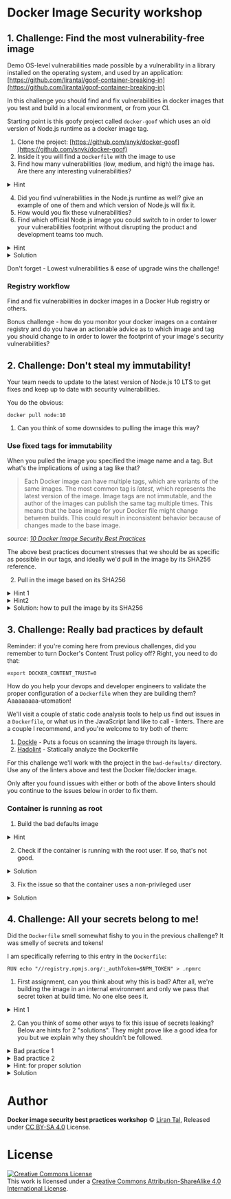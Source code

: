 # Docker Image Security workshop

## 1. Challenge: Find the most vulnerability-free image

Demo OS-level vulnerabilities made possible by a vulnerability in a library installed on the operating system, and used by an application: [https://github.com/lirantal/goof-container-breaking-in](https://github.com/lirantal/goof-container-breaking-in)

In this challenge you should find and fix vulnerabilities in docker images that you test and build in a local environment, or from your CI.

Starting point is this goofy project called `docker-goof` which uses an old version of Node.js runtime as a docker image tag.

1. Clone the project: [https://github.com/snyk/docker-goof](https://github.com/snyk/docker-goof)
2. Inside it you will find a `Dockerfile` with the image to use
3. Find how many vulnerabilities (low, medium, and high) the image has. Are there any interesting vulnerabilities?

<details><summary>Hint</summary>
<br/>

We'll get started with scanning a docker image using the Snyk CLI which is free to use and scan.

### Install the Snyk CLI

You can use the open source Snyk CLI to scan the image.

* [Install Snyk on Windows](https://support.snyk.io/hc/en-us/articles/360003812538#UUID-ac39f35d-8608-e949-613d-24333ced4d42)
* [Install Snyk on macOS](https://support.snyk.io/hc/en-us/articles/360003812538#UUID-876089c6-d195-a81e-4c7a-21354f788306)
* [Install Snyk on Linux](https://github.com/snyk/snyk/releases) and other self-contained executables for Windows and macOS.

See [Snyk CLI install instructions](https://support.snyk.io/hc/en-us/articles/360003812458-Getting-started-with-the-CLI) to get started for the CLI

### Scan a docker image for security vulnerabilities

To scan an image you'll need to pull the docker image to your host locally and then scan it:

```
$ docker pull <image>
$ snyk test --docker <image>
```

<br/>
</details>

4. Did you find vulnerabilities in the Node.js runtime as well? give an example of one of them and which version of Node.js will fix it.
5. How would you fix these vulnerabilities?
6. Find which official Node.js image you could switch to in order to lower your vulnerabilities footprint without disrupting the product and development teams too much.

<details><summary>Hint</summary>
<br/>

If the Snyk CLI is provided with a Dockerfile it will give you a remediation advice so you can make a conscious decision of which image you could move to in order to lower the security vulnerabilities foot-print.

What happens if you provide the Snyk CLI with the Dockerfile as well?

```
snyk test --docker <image> --file=Dockerfile
```


<br/>
</details>

<details><summary>Solution</summary>
<br/>

```
snyk test --docker node:10.4.0 --file=Dockerfile
```

<br/>
</details>

Don't forget -
Lowest vulnerabilities & ease of upgrade wins the challenge!

### Registry workflow

Find and fix vulnerabilities in docker images in a Docker Hub registry or others.

Bonus challenge - how do you monitor your docker images on a container registry and do you have an actionable advice as to which image and tag you should change to in order to lower the footprint of your image's security vulnerabilities?

## 2. Challenge: Don't steal my immutability!

Your team needs to update to the latest version of Node.js 10 LTS to get fixes and keep up to date with security vulnerabilities.

You do the obvious:

```
docker pull node:10
```

1. Can you think of some downsides to pulling the image this way?

### Use fixed tags for immutability

When you pulled the image you specified the image name and a tag. But what's the implications of using a tag like that?

> Each Docker image can have multiple tags, which are variants of the same images. The most common tag is _latest_, which represents the latest version of the image. Image tags are not immutable, and the author of the images can publish the same tag multiple times.
> This means that the base image for your Docker file might change between builds. This could result in inconsistent behavior because of changes made to the base image.

_source: [10 Docker Image Security Best Practices](https://snyk.io/blog/10-docker-image-security-best-practices/)_

The above best practices document stresses that we should be as specific as possible in our tags, and ideally we'd pull in the image by its SHA256 reference.

2. Pull in the image based on its SHA256

<details><summary>Hint 1</summary>
<br/>

If you pulled the `node:10` image, take a look at the output

<br/>
</details>

<details><summary>Hint2</summary>
<br/>

You're looking for the `Digest` key in the output of `docker pull`

<br/>
</details>

<details><summary>Solution: how to pull the image by its SHA256</summary>
<br/>
   
```
docker pull node@sha256:bdc6d102e926b70690ce0cc0b077d450b1b231524a69b874912a9b337c719e6e
```

<br/>
</details>

## 3. Challenge: Really bad practices by default

Reminder: if you're coming here from previous challenges, did you remember to turn Docker's Content Trust policy off? Right, you need to do that:

```
export DOCKER_CONTENT_TRUST=0
```

How do you help your devops and developer engineers to validate the proper configuration of a `Dockerfile` when they are building them? Aaaaaaaaa-utomation!

We'll visit a couple of static code analysis tools to help us find out issues in a `Dockerfile`, or what us in the JavaScript land like to call - linters. There are a couple I recommend, and you're welcome to try both of them:

1. [Dockle](https://github.com/goodwithtech/dockle) - Puts a focus on scanning the image through its layers.
2. [Hadolint](https://github.com/hadolint/hadolint) - Statically analyze the Dockerfile

For this challenge we'll work with the project in the `bad-defaults/` directory.
Use any of the linters above and test the Docker file/docker image.

Only after you found issues with either or both of the above linters should you continue to the issues below in order to fix them.

### Container is running as root

1. Build the bad defaults image

<details><summary>Hint</summary>
<br/>
   
```
docker build -t best-practices .
```

<br/>
</details>

2. Check if the container is running with the root user. If so, that's not good.

<details><summary>Solution</summary>
<br/>
   
```
docker run -it --rm best-practices:latest sh
```

Inside the container run:

```
whoami
```

<br/>
</details>

3. Fix the issue so that the container uses a non-privileged user

<details><summary>Solution</summary>
<br/>
Update the Dockerfile to make use of the built-in `node` user:
   
```
...
USER node
CMD node index.js
```

Now build the container and run again to check which is user is being used.

<br/>
</details>

## 4. Challenge: All your secrets belong to me!

Did the `Dockerfile` smell somewhat fishy to you in the previous challenge?
It was smelly of secrets and tokens!

I am specifically referring to this entry in the `Dockerfile`:

```
RUN echo "//registry.npmjs.org/:_authToken=$NPM_TOKEN" > .npmrc
```

1. First assignment, can you think about why this is bad?
   After all, we're building the image in an internal environment and only we pass that secret token at build time. No one else sees it.

<details><summary>Hint 1</summary>
<br/>

The `.npmrc` file contains sensitive information, such as a token which is used for read/write for private packages on a registry. If the container is compromised, users will be able to access it.

Can you think of a simple vulnerability in an application that will allow a malicious attacker to easily get to the `.npmrc` file?

You can build it yourself and try:

```
export NPM_TOKEN=<npm token>
docker build -t best-practices --build-arg NPM_TOKEN=$NPM_TOKEN .
```

Now login to the container and validate the value of `.npmrc`:

```
docker run -it --rm best-practices sh
```

<br/>
</details>

2. Can you think of some other ways to fix this issue of secrets leaking? Below are hints for 2 "solutions". They might prove like a good idea for you but we explain why they shouldn't be followed.

<details><summary>Bad practice 1</summary>
<br/>

You remember to remove the token, such as:

```
RUN echo "//registry.npmjs.org/:_authToken=$NPM_TOKEN" > .npmrc
RUN npm install
RUN rm .npmrc
```

Nice, but not really good.
Every `RUN` creates another layer, all of which are later inspect-able and leave a trace. This means that if the image itself is ever leaked or made public then sensitive data exists inside it in the form of the `.npmrc` file.

<br/>
</details>

<details><summary>Bad practice 2</summary>
<br/>

You understand the concept of Docker layers so you put all of this into one command to make sure there's no trace, something like this:

```
RUN echo "//registry.npmjs.org/:_authToken=$NPM_TOKEN" > .npmrc && \
    npm install && \
    rm .npmrc
```

However, Docker has this thing called commits history which it uses to save metadata about the way the image was built and this is why you should never really use environment variables such as build arguments for sensitive storage such as passwords, API keys, tokens.

Read more about [Docker history here](https://docs.docker.com/engine/reference/commandline/history/).

<br/>
</details>

<details><summary>Hint: for proper solution</summary>
<br/>

What if you could create a Docker image without the `.npmrc` file in it?

<br/>
</details>

<details><summary>Solution</summary>
<br/>

Let's use multi-stage builds to fix it!

Update the `Dockerfile` so that the first image is used as a base to install all of our npm dependencies and build what is required. To do that, update the FROM instruction as follows:

```
FROM bitnami/node:latest AS build
```

As well as remove the `CMD` instruction which isn't needed.
Then have another section in the Dockerfile for the "production" image, which should use the app directory which is now ready for use from the previous build image.

Following is an example:

```
FROM bitnami/node:latest
RUN mkdir ~/project
COPY --from=build /app/~/project ~/project
WORKDIR ~/project
CMD node index.js
```

An example of a full multi-stage Node.js docker image build Dockerfile:

```
FROM node:12 AS build
RUN mkdir ~/project
COPY app/. ~/project
WORKDIR ~/project
RUN echo "//registry.npmjs.org/:_authToken=$NPM_TOKEN" > .npmrc
RUN npm install

FROM node:12-slim
RUN mkdir ~/project
COPY app/. ~/project
COPY --from=build /~/project/node_modules ~/project/node_modules
WORKDIR ~/project
CMD node index.js
```

<br/>
</details>

# Author

**Docker image security best practices workshop** © [Liran Tal](https://github.com/lirantal), Released under [CC BY-SA 4.0](./LICENSE) License.

# License

<a rel="license" href="http://creativecommons.org/licenses/by-sa/4.0/"><img alt="Creative Commons License" style="border-width:0" src="https://i.creativecommons.org/l/by-sa/4.0/88x31.png" /></a><br />This work is licensed under a <a rel="license" href="http://creativecommons.org/licenses/by-sa/4.0/">Creative Commons Attribution-ShareAlike 4.0 International License</a>.
